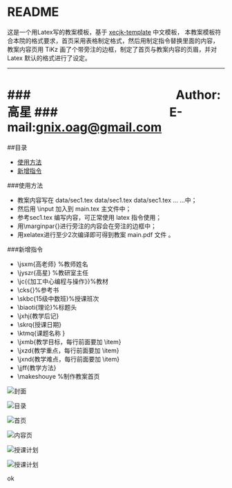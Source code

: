 README
===========================
这是一个用Latex写的教案模板，基于 [xecjk-template](https://github.com/xiaohanyu/xecjk-template) 中文模板，
本教案模板符合本院的格式要求，首页采用表格制定格式，然后用制定指令替换里面的内容，
教案内容页用 TiKz 画了个带旁注的边框，制定了首页与教案内容的页眉，并对 Latex 默认的格式进行了设定。

****
###　　　　　　　　　　　　Author:高星
###　　　　　　　　　  E-mail:gnix.oag@gmail.com
===========================

##目录
* [使用方法](#使用方法)
* [新增指令](#新增指令)

###使用方法
* 教案内容写在 data/sec1.tex  data/sec1.tex data/sec1.tex ... ...中；
* 然后用 \input 加入到 main.tex 主文件中；
* 参考sec1.tex 编写内容，可正常使用 latex 指令使用；
* 用\marginpar{}进行旁注的内容会在旁注的边框中；
* 用xelatex进行至少2次编译即可得到教案 main.pdf 文件 。

###新增指令
* \jsxm{高老师} %教师姓名
* \jyszr{高星}	%教研室主任
* \jc{《加工中心编程与操作》}%教材
* \cks{}%参考书
* \skbc{15级中数班}%授课班次
* \biaoti{理论}%标题头
* \jxhj{教学后记}
* \skrq{授课日期}
* \ktmq{课题名称 }
* \jxmb{教学目标，每行前面要加 \item}
* \jxzd{教学重点，每行前面要加 \item}
* \jxnd{教学难点，每行前面要加 \item}
* \jjff{教学方法}
* \makeshouye %制作教案首页

![封面](https://github.com/gnixoag/myjiaoan/raw/master/2017.1_15zhongshubanjiaoan/images/0.png)

![目录](https://github.com/gnixoag/myjiaoan/raw/master/2017.1_15zhongshubanjiaoan/images/1.png)

![首页](https://github.com/gnixoag/myjiaoan/raw/master/2017.1_15zhongshubanjiaoan/images/2.png)

![内容页](https://github.com/gnixoag/myjiaoan/raw/master/2017.1_15zhongshubanjiaoan/images/3.png)

![授课计划](https://github.com/gnixoag/myjiaoan/raw/master/shoukejihua/2017.1_15zhongjishukongban/images/1-1.png)

![授课计划](https://github.com/gnixoag/myjiaoan/raw/master/shoukejihua/2017.1_15zhongjishukongban/images/2-2.png)

ok


